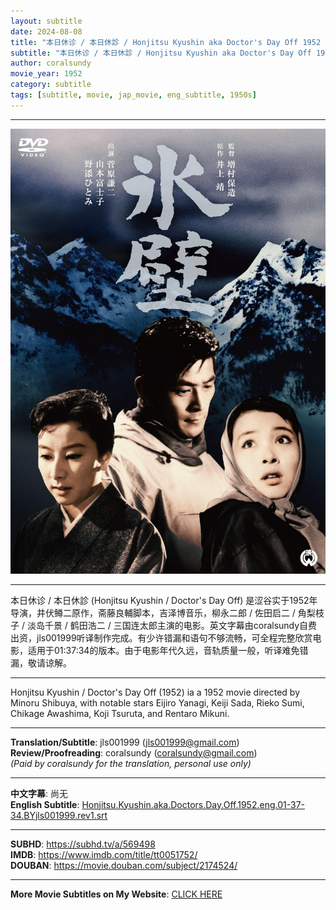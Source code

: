 ```yaml
---
layout: subtitle
date: 2024-08-08
title: "本日休诊 / 本日休診 / Honjitsu Kyushin aka Doctor's Day Off 1952 Subtitle (English)"
subtitle: "本日休诊 / 本日休診 / Honjitsu Kyushin aka Doctor's Day Off 1952 Subtitle (English)"
author: coralsundy
movie_year: 1952
category: subtitle
tags: [subtitle, movie, jap_movie, eng_subtitle, 1950s]
---
```


------

<img src="../assets/tt0051752.jpg" alt="tt0051752_cover_art" />

------

本日休诊 / 本日休診 (Honjitsu Kyushin / Doctor's Day Off) 是涩谷实于1952年导演，井伏鳟二原作，斋藤良輔脚本，吉泽博音乐，柳永二郎 / 佐田启二 / 角梨枝子 / 淡岛千景 / 鹤田浩二 / 三国连太郎主演的电影。英文字幕由coralsundy自费出资，jls001999听译制作完成。有少许错漏和语句不够流畅，可全程完整欣赏电影，适用于01:37:34的版本。由于电影年代久远，音轨质量一般，听译难免错漏，敬请谅解。

------

Honjitsu Kyushin / Doctor's Day Off  (1952) ia a 1952 movie directed by Minoru Shibuya, with notable stars Eijiro Yanagi, Keiji Sada, Rieko Sumi, Chikage Awashima, Koji Tsuruta, and Rentaro Mikuni.

------

**Translation/Subtitle**: jls001999 (jls001999@gmail.com)<br>
**Review/Proofreading**: coralsundy (coralsundy@gmail.com)<br>
*(Paid by coralsundy for the translation, personal use only)*

------

**中文字幕**: 尚无<br>
**English Subtitle**: [Honjitsu.Kyushin.aka.Doctors.Day.Off.1952.eng.01-37-34.BYjls001999.rev1.srt](../subtitles/Honjitsu.Kyushin.aka.Doctors.Day.Off.1952.eng.01-37-34.BYjls001999.rev1.srt)

------

**SUBHD**: <https://subhd.tv/a/569498><br>
**IMDB**: <https://www.imdb.com/title/tt0051752/><br>
**DOUBAN**: <https://movie.douban.com/subject/2174524/>

------

**More Movie Subtitles on My Website**: <a href='{% post_url 2021-01-10-subtitles-summary-list %}'>CLICK HERE</a>



